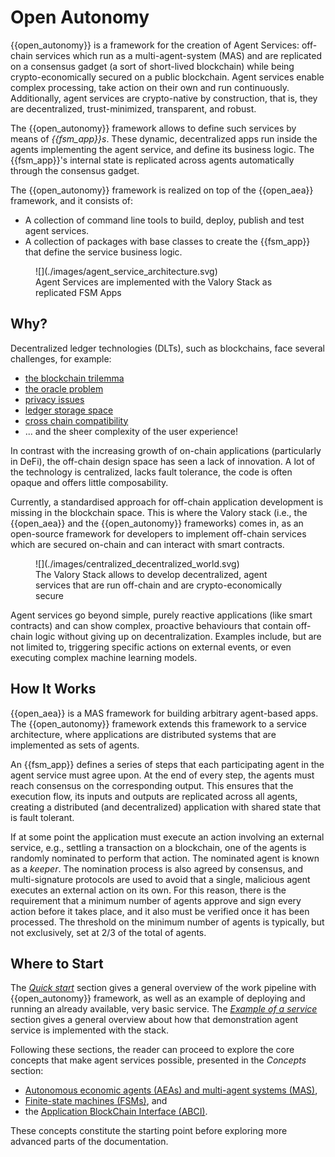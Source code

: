 # Open Autonomy

{{open_autonomy}} is a framework for the creation of Agent Services: off-chain services which run as a multi-agent-system (MAS) and are replicated on a consensus gadget (a sort of short-lived blockchain) while being crypto-economically secured on a public blockchain. Agent services enable complex processing, take action on their own and run continuously. Additionally, agent services are crypto-native by construction, that is, they are decentralized, trust-minimized, transparent, and robust.

The {{open_autonomy}} framework allows to define such services by means of _{{fsm_app}}s_. These dynamic, decentralized apps run inside the agents implementing the agent service, and define its business logic. The {{fsm_app}}'s internal state is replicated across agents automatically through the consensus gadget.

The {{open_autonomy}} framework is realized on top of the {{open_aea}} framework, and it consists of:

* A collection of command line tools to build, deploy, publish and  test agent services.
* A collection of packages with base classes to create the {{fsm_app}} that define the service business logic.


<figure markdown>
![](./images/agent_service_architecture.svg)
<figcaption>Agent Services are implemented with the Valory Stack as replicated FSM Apps</figcaption>
</figure>

## Why?
Decentralized ledger technologies (DLTs), such as blockchains, face several challenges, for example:

* [the blockchain trilemma](https://www.ledger.com/academy/what-is-the-blockchain-trilemma)
* [the oracle problem](https://encyclopedia.pub/entry/2959)
* [privacy issues](https://en.wikipedia.org/wiki/Privacy_and_blockchain)
* [ledger storage space](https://cointelegraph.com/news/how-can-blockchain-improve-data-storage)
* [cross chain compatibility](https://101blockchains.com/blockchain-interoperability/)
* ... and the sheer complexity of the user experience!

In contrast with the increasing growth of on-chain applications (particularly in DeFi), the off-chain design space has seen a lack of innovation. A lot of the technology is centralized, lacks fault tolerance, the code is often opaque and offers little composability.


Currently, a standardised approach for off-chain application development is missing in the blockchain space. This is where the Valory stack (i.e., the {{open_aea}} and the {{open_autonomy}} frameworks) comes in, as an open-source framework for developers to implement off-chain services which are secured on-chain and can interact with smart contracts.


<figure markdown>
![](./images/centralized_decentralized_world.svg)
<figcaption>The Valory Stack allows to develop decentralized, agent services that are run off-chain and are crypto-economically secure</figcaption>
</figure>


Agent services go beyond simple, purely
reactive applications (like smart contracts) and can show complex, proactive behaviours that contain off-chain logic without giving up on decentralization. Examples include, but are not limited to, triggering specific actions on external events, or even executing complex machine learning models.


## How It Works

{{open_aea}} is a MAS framework for building
arbitrary agent-based apps. The {{open_autonomy}} framework extends this framework to a service architecture, where applications are distributed systems that are implemented as sets of agents.

An {{fsm_app}} defines a series of steps that each participating agent in the agent service must agree upon. At the end of every step, the agents must reach consensus on the corresponding output. This ensures that the execution flow, its inputs and outputs are replicated across all agents, creating a distributed (and decentralized) application with shared state that is fault tolerant.

If at some point the application must execute an action involving an external service, e.g.,
settling a transaction on a blockchain, one of the agents is randomly nominated to perform that action. The nominated agent is known as a _keeper_. The nomination process is also agreed by consensus, and multi-signature protocols are used to avoid that a single, malicious agent executes an external action on its own.
For this reason, there is the requirement that a minimum number of agents approve and sign every action before it takes place, and it also must be verified once it has been processed. The threshold on the minimum number of agents is typically, but not exclusively, set at 2/3 of the total of agents.

## Where to Start

The [_Quick start_](./quick_start.md) section gives a general overview of the work pipeline with {{open_autonomy}} framework, as well as an example of deploying and running an already available, very basic service. The [_Example of a service_](./service_example.md) section gives a general overview about how that demonstration agent service is implemented with the stack.

Following these sections, the reader can proceed to explore the core concepts that make agent services possible, presented in the _Concepts_ section:

- [Autonomous economic agents (AEAs) and multi-agent systems (MAS)](./aea.md),
- [Finite-state machines (FSMs)](./fsm.md), and
- the [Application BlockChain Interface (ABCI)](./abci.md).

These concepts constitute the starting point before exploring more advanced parts of the documentation.
